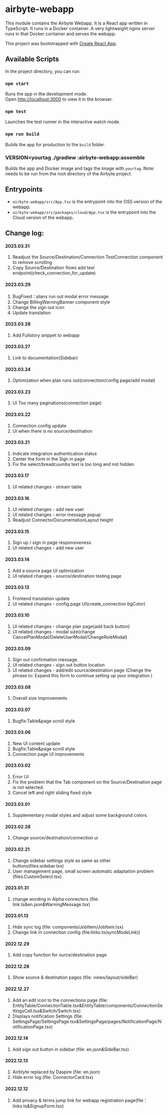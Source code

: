 
# airbyte-webapp

This module contains the Airbyte Webapp. It is a React app written in TypeScript. It runs in a Docker container. A very lightweight nginx server runs in that Docker container and serves the webapp.

This project was bootstrapped with [Create React App](https://github.com/facebook/create-react-app).

## Available Scripts

In the project directory, you can run:

### `npm start`

Runs the app in the development mode.<br />
Open [http://localhost:3000](http://localhost:3000) to view it in the browser.

### `npm test`

Launches the test runner in the interactive watch mode.<br />

### `npm run build`

Builds the app for production to the `build` folder.<br />

### VERSION=yourtag ./gradlew :airbyte-webapp:assemble

Builds the app and Docker image and tags the image with `yourtag`.
Note: needs to be run from the root directory of the Airbyte project.

## Entrypoints
* `airbyte-webapp/src/App.tsx` is the entrypoint into the OSS version of the webapp.
* `airbyte-webapp/src/packages/cloud/App.tsx` is the entrypoint into the Cloud version of the webapp.


## Change log:
#### 2023.03.31
1. Readjust the Source/Destination/Connection TestConnection component to remove scrolling
2. Copy Source/Destination flows add test endpoint(check_connection_for_update)
#### 2023.03.29
1. BugFixed：plans run out modal error message
2. Change BillingWarningBanner component style
3. Change the sign out icon
4. Update translation
#### 2023.03.28
1. Add Fullstory snippet to webapp
#### 2023.03.27
1. Link to documentation(Sidebar)
#### 2023.03.24
1. Optimization when plan runs out(connection/config page/add modal)
#### 2023.03.23
1. UI Too many paginations(connection page)
#### 2023.03.22
1. Connection config update
2. UI when there is no source/destination
#### 2023.03.21
1. Indicate integration authentication status
2. Center the form in the Sign in page
3. Fix the select/breadcuumbs text is too long and not hidden
#### 2023.03.17
1. UI related changes - stream table
#### 2023.03.16
1. UI related changes - add new user
2. UI related changes - error message popup
3. Readjust ConnectorDocumentationLayout height
#### 2023.03.15
1. Sign up / sign in page responsiveness
2. UI related changes - add new user
#### 2023.03.14
1. Add a source page UI optimization
2. UI related changes - source/destination testing page
#### 2023.03.13
1. Frontend translation update
2. UI related changes - config page UI(create_connection bgColor)
#### 2023.03.10
1. UI related changes - change plan page(add back button)
2. UI related changes - modal size(change CancelPlanModal/DeleteUserModal/ChangeRoleModal)
#### 2023.03.09
1. Sign out confirmation message.
2. UI related changes - sign out button location
3. UI related changes - add/edit source/destination page (Change the phrase to: Expand this form to continue setting up your integration )
#### 2023.03.08
1. Overall size improvements
#### 2023.03.07
1. Bugfix:Table&page scroll style
#### 2023.03.06
1. New UI content update
2. Bugfix:Table&page scroll style
3. Connection page UI improvements
#### 2023.03.02
1. Error UI
2. Fix the problem that the Tab component on the Source/Destination page is not selected.
3. Cancel left and right sliding fixed style
#### 2023.03.01
1. Supplementary modal styles and adjust some background colors.
#### 2023.02.28
1. Change source/destination/connection ui
#### 2023.02.21
1. Change sidebar settings style as same as other buttons(files:sidebar.tsx)
2. User management page, small screen automatic adaptation problem (files.CustomSelect.tsx)
#### 2023.01.31
1. change wording in Alpha connectors (file: link.ts&en.json&WarningMessage.tsx)
#### 2023.01.13
1. Hide sync log (file: components/JobItem/JobItem.tsx)
2. Change link in connection config (file:links.ts(syncModeLink))
#### 2022.12.29
1. Add copy function for ource/destination page
#### 2022.12.28
1. Show source & destination pages (file: views/layout/sideBar)
#### 2022.12.27
1. Add an edit icon to the connections page (file: EntityTable/ConnectionTable.tsx&EntityTable/components/ConnectionSettingsCell.tsx&Switch/Switch.tsx)
2. Displays notification Settings (file: SettingsPage/SettingsPage.tsx&SettingsPage/pages/NotificationPage/NotificationPage.tsx)
#### 2022.12.14
1. Add sign out button in sidebar (file: en.json&SideBar.tsx)
#### 2022.12.13
1. Airbtyte replaced by Daspire (file: en.json)
2. Hide error log (file: ConnectorCard.tsx)
#### 2022.12.12
1. Add privacy & terms jump link for webapp registration page(file：links.ts&SignupForm.tsx)
